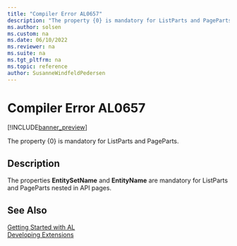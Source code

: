 ```yaml
---
title: "Compiler Error AL0657"
description: "The property {0} is mandatory for ListParts and PageParts."
ms.author: solsen
ms.custom: na
ms.date: 06/10/2022
ms.reviewer: na
ms.suite: na
ms.tgt_pltfrm: na
ms.topic: reference
author: SusanneWindfeldPedersen
---
```

[//]: # (START>DO_NOT_EDIT)
[//]: # (IMPORTANT:Do not edit any of the content between here and the END>DO_NOT_EDIT.)
[//]: # (Any modifications should be made in the .xml files in the ModernDev repo.)
# Compiler Error AL0657

[!INCLUDE[banner_preview](../includes/banner_preview.md)]

The property {0} is mandatory for ListParts and PageParts.

## Description
The properties **EntitySetName** and **EntityName** are mandatory for ListParts and PageParts nested in API pages.  

[//]: # (IMPORTANT: END>DO_NOT_EDIT)
## See Also  
[Getting Started with AL](../devenv-get-started.md)  
[Developing Extensions](../devenv-dev-overview.md)  